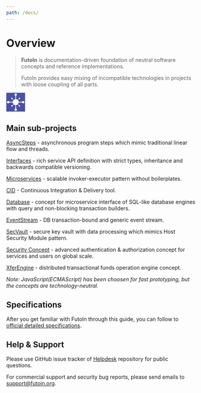 ```yaml
---
path: /docs/
---
```


# Overview

> **FutoIn** is documentation-driven foundation of neutral software concepts and reference implementations.
> 
> FutoIn provides easy mixing of incompatible technologies in projects with loose coupling of all parts.

![Logo](imgsrc/futoin_logo.png)

## Main sub-projects

[AsyncSteps](/docs/asyncsteps/) - asynchronous program steps which mimic traditional linear flow and threads.

[Interfaces](/docs/ifaces/) - rich service API definition with strict types, inheritance and backwards compatible versioning.

[Microservices](/docs/microservices/) - scalable invoker-executor pattern without boilerplates.

[CID](/docs/cid/) - Continuous Integration & Delivery tool.

[Database](/docs/db/) - concept for microservice interface of SQL-like database engines with query and non-blocking transaction builders.

[EventStream](/docs/eventstream/) - DB transaction-bound and generic event stream.

[SecVault](/docs/secvault/) - secure key vault with data processing which mimics
Host Security Module pattern.

[Security Concept](/docs/auth/) - advanced authentication & authorization concept for services and users on global scale.

[XferEngine](/docs/xferengine/) - distributed transactional funds operation engine concept.

*Note: JavaScript(ECMAScript) has been choosen for fast prototyping, but the concepts are technology-neutral.*

## Specifications

After you get familiar with FutoIn through this guide, you can follow to [official detailed specifications](https://specs.futoin.org/).

## Help & Support

Please use GitHub issue tracker of [Helpdesk](https://github.com/futoin/helpdesk) repository for public questions.

For commercial support and security bug reports, please send emails to [support@futoin.org](mailto:support@futoin.org).

